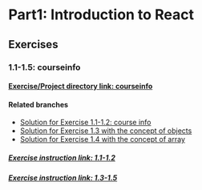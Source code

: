 # Part1: Introduction to React

## Exercises

### 1.1-1.5: courseinfo

#### [Exercise/Project directory link: courseinfo](https://github.com/aiotrope/fso/tree/main/part1/courseinfo)

#### Related branches

- [Solution for Exercise 1.1-1.2: course info](https://github.com/aiotrope/fso/tree/part1/courseinfo/part1/courseinfo)
- [Solution for Exercise 1.3 with the concept of objects](https://github.com/aiotrope/fso/tree/part1/courseinfoWithObjects/part1/courseinfo)
- [Solution for Exercise 1.4 with the concept of array](https://github.com/aiotrope/fso/tree/part1/courseinfoWithArray/part1/courseinfo)


##### [Exercise instruction link: 1.1-1.2](https://fullstackopen.com/en/part1/introduction_to_react#exercises-1-1-1-2)

##### [Exercise instruction link: 1.3-1.5](https://fullstackopen.com/en/part1/java_script#exercises-1-3-1-5)


